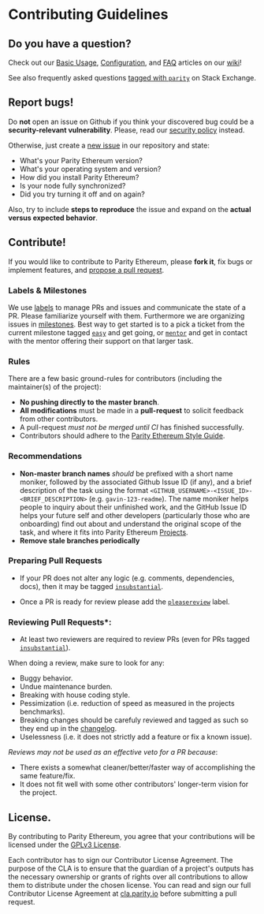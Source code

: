 # Contributing Guidelines

## Do you have a question?

Check out our [Basic Usage](https://wiki.parity.io/Basic-Usage), [Configuration](https://wiki.parity.io/Configuring-Parity-Ethereum), and [FAQ](https://wiki.parity.io/FAQ) articles on our [wiki](https://wiki.parity.io/)!

See also frequently asked questions [tagged with `parity`](https://ethereum.stackexchange.com/questions/tagged/parity?sort=votes&pageSize=50) on Stack Exchange.

## Report bugs!

Do **not** open an issue on Github if you think your discovered bug could be a **security-relevant vulnerability**. Please, read our [security policy](../SECURITY.md) instead.

Otherwise, just create a [new issue](https://github.com/paritytech/parity-ethereum/issues/new) in our repository and state:

- What's your Parity Ethereum version?
- What's your operating system and version?
- How did you install Parity Ethereum?
- Is your node fully synchronized?
- Did you try turning it off and on again?

Also, try to include **steps to reproduce** the issue and expand on the **actual versus expected behavior**.

## Contribute!

If you would like to contribute to Parity Ethereum, please **fork it**, fix bugs or implement features, and [propose a pull request](https://github.com/paritytech/parity-ethereum/compare).

### Labels & Milestones

We use [labels](https://github.com/paritytech/parity-ethereum/labels) to manage PRs and issues and communicate the state of a PR. Please familiarize yourself with them. Furthermore we are organizing issues in [milestones](https://github.com/paritytech/parity-ethereum/milestones). Best way to get started is to a pick a ticket from the current milestone tagged [`easy`](https://github.com/paritytech/parity-ethereum/labels/Q2-easy%20%F0%9F%92%83) and get going, or [`mentor`](https://github.com/paritytech/parity-ethereum/labels/Q1-mentor%20%F0%9F%95%BA) and get in contact with the mentor offering their support on that larger task.

### Rules

There are a few basic ground-rules for contributors (including the maintainer(s) of the project):

* **No pushing directly to the master branch**.
* **All modifications** must be made in a **pull-request** to solicit feedback from other contributors.
* A pull-request *must not be merged until CI* has finished successfully.
* Contributors should adhere to the [Parity Ethereum Style Guide](https://wiki.parity.io/Parity-Ethereum-Style-Guide).

### Recommendations

* **Non-master branch names** *should* be prefixed with a short name moniker, followed by the associated Github Issue ID (if any), and a brief description of the task using the format `<GITHUB_USERNAME>-<ISSUE_ID>-<BRIEF_DESCRIPTION>` (e.g. `gavin-123-readme`). The name moniker helps people to inquiry about their unfinished work, and the GitHub Issue ID helps your future self and other developers (particularly those who are onboarding) find out about and understand the original scope of the task, and where it fits into Parity Ethereum [Projects](https://github.com/paritytech/parity-ethereum/projects).
* **Remove stale branches periodically**

### Preparing Pull Requests

* If your PR does not alter any logic (e.g. comments, dependencies, docs), then it may be tagged [`insubstantial`](https://github.com/paritytech/parity-ethereum/pulls?q=is%3Aopen+is%3Apr+label%3A%22A2-insubstantial+%F0%9F%91%B6%22).

* Once a PR is ready for review please add the [`pleasereview`](https://github.com/paritytech/parity-ethereum/pulls?utf8=%E2%9C%93&q=is%3Aopen+is%3Apr+label%3A%22A0-pleasereview+%F0%9F%A4%93%22+) label.

### Reviewing Pull Requests*:

* At least two reviewers are required to review PRs (even for PRs tagged [`insubstantial`](https://github.com/paritytech/parity-ethereum/pulls?q=is%3Aopen+is%3Apr+label%3A%22A2-insubstantial+%F0%9F%91%B6%22)).

When doing a review, make sure to look for any:

* Buggy behavior.
* Undue maintenance burden.
* Breaking with house coding style.
* Pessimization (i.e. reduction of speed as measured in the projects benchmarks).
* Breaking changes should be carefuly reviewed and tagged as such so they end up in the [changelog](../CHANGELOG.md).
* Uselessness (i.e. it does not strictly add a feature or fix a known issue).

*Reviews may not be used as an effective veto for a PR because*:

* There exists a somewhat cleaner/better/faster way of accomplishing the same feature/fix.
* It does not fit well with some other contributors' longer-term vision for the project.

## License.

By contributing to Parity Ethereum, you agree that your contributions will be licensed under the [GPLv3 License](../LICENSE).

Each contributor has to sign our Contributor License Agreement. The purpose of the CLA is to ensure that the guardian of a project's outputs has the necessary ownership or grants of rights over all contributions to allow them to distribute under the chosen license. You can read and sign our full Contributor License Agreement at [cla.parity.io](https://cla.parity.io) before submitting a pull request.
